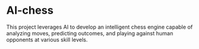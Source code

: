 # AI-chess
 This project leverages AI to develop an intelligent chess engine capable of analyzing moves, predicting outcomes, and playing against human opponents at various skill levels.
